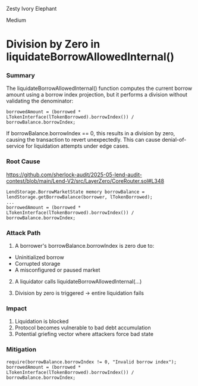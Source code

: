 Zesty Ivory Elephant

Medium

# Division by Zero in liquidateBorrowAllowedInternal()

### Summary

The liquidateBorrowAllowedInternal() function computes the current borrow amount using a borrow index projection, but it performs a division without validating the denominator:

```solidity
borrowedAmount = (borrowed * LTokenInterface(lTokenBorrowed).borrowIndex()) / borrowBalance.borrowIndex;
```

If borrowBalance.borrowIndex == 0, this results in a division by zero, causing the transaction to revert unexpectedly. This can cause denial-of-service for liquidation attempts under edge cases.

### Root Cause

https://github.com/sherlock-audit/2025-05-lend-audit-contest/blob/main/Lend-V2/src/LayerZero/CoreRouter.sol#L348

```solidity
LendStorage.BorrowMarketState memory borrowBalance = lendStorage.getBorrowBalance(borrower, lTokenBorrowed);
...
borrowedAmount = (borrowed * LTokenInterface(lTokenBorrowed).borrowIndex()) / borrowBalance.borrowIndex;
```


### Attack Path

1. A borrower's borrowBalance.borrowIndex is zero due to:

- Uninitialized borrow
- Corrupted storage
- A misconfigured or paused market

2. A liquidator calls liquidateBorrowAllowedInternal(...)

3. Division by zero is triggered → entire liquidation fails



### Impact

1. Liquidation is blocked
2. Protocol becomes vulnerable to bad debt accumulation
3. Potential griefing vector where attackers force bad state


### Mitigation

```solidity
require(borrowBalance.borrowIndex != 0, "Invalid borrow index");
borrowedAmount = (borrowed * LTokenInterface(lTokenBorrowed).borrowIndex()) / borrowBalance.borrowIndex;

```
